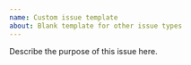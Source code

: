 ```yaml
---
name: Custom issue template
about: Blank template for other issue types
---
```


Describe the purpose of this issue here.

<!-- Add details, context, or any relevant information. -->
